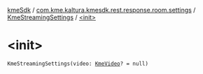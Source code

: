 [kmeSdk](../../index.md) / [com.kme.kaltura.kmesdk.rest.response.room.settings](../index.md) / [KmeStreamingSettings](index.md) / [&lt;init&gt;](./-init-.md)

# &lt;init&gt;

`KmeStreamingSettings(video: `[`KmeVideo`](../-kme-video/index.md)`? = null)`